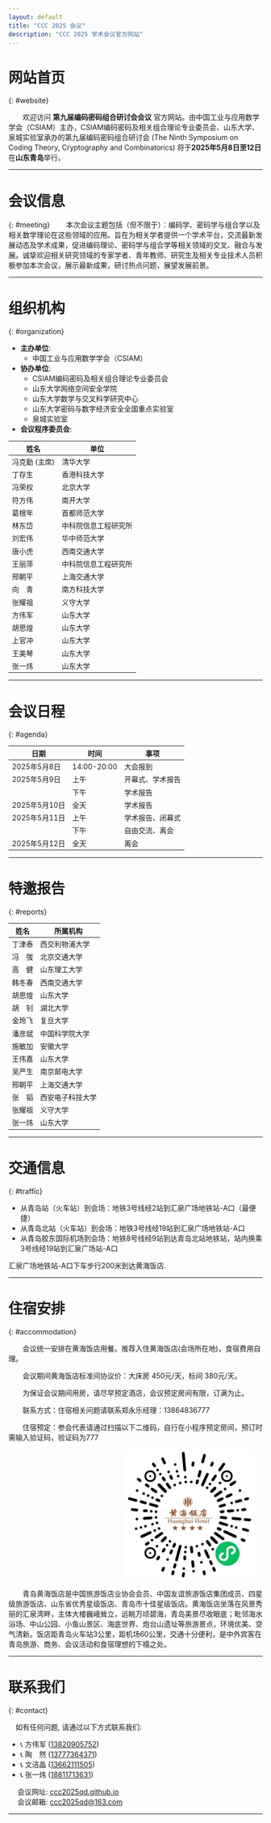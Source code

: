 ```yaml
---
layout: default
title: "CCC 2025 会议"
description: "CCC 2025 学术会议官方网站"
---
```


# 网站首页  
{: #website}

&emsp;&emsp;欢迎访问 **第九届编码密码组合研讨会会议** 官方网站。由中国工业与应用数学学会（CSIAM）主办，CSIAM编码密码及相关组合理论专业委员会、山东大学、泉城实验室承办的第九届编码密码组合研讨会 (The Ninth Symposium on Coding Theory, Cryptography and Combinatorics) 将于**2025年5月8日至12日**在**山东青岛**举行。

---

# 会议信息  
{: #meeting}
&emsp;&emsp;本次会议主题包括（但不限于）：编码学、密码学与组合学以及相关数学理论在这些领域的应用。旨在为相关学者提供一个学术平台，交流最新发展动态及学术成果，促进编码理论、密码学与组合学等相关领域的交叉、融合与发展。诚挚欢迎相关研究领域的专家学者、青年教师、研究生及相关专业技术人员积极参加本次会议，展示最新成果，研讨热点问题，展望发展前景。

---

# 组织机构  
{: #organization}

- **主办单位**:
  - 中国工业与应用数学学会（CSIAM）
- **协办单位**:
  - CSIAM编码密码及相关组合理论专业委员会
  - 山东大学网络空间安全学院
  - 山东大学数学与交叉科学研究中心
  - 山东大学密码与数字经济安全全国重点实验室
  - 泉城实验室
- **会议程序委员会**:
  

| 姓名     | 单位                          |
|----------|-------------------------------|
| 冯克勤 (主席)   | 清华大学                  |
| 丁存生   | 香港科技大学                  |
| 冯荣权   | 北京大学                      |
| 符方伟   | 南开大学                      |
| 葛根年   | 首都师范大学                  |
| 林东岱   | 中科院信息工程研究所          |
| 刘宏伟   | 华中师范大学                  |
| 唐小虎   | 西南交通大学                  |
| 王丽萍   | 中科院信息工程研究所          |
| 邢朝平   | 上海交通大学                  |
| 向&emsp;青     | 南方科技大学                  |
| 张耀祖   | 义守大学                      |
| 方伟军   | 山东大学                      |
| 胡思煌   | 山东大学                      |
| 上官冲   | 山东大学                      |
| 王美琴   | 山东大学                      |
| 张一炜   | 山东大学                      |


---

# 会议日程  
{: #agenda}

| 日期         | 时间          | 事项           |
|--------------|---------------|----------------|
| 2025年5月8日 | 14:00-20:00   | 大会报到        |
| 2025年5月9日 | 上午          | 开幕式、学术报告 |
|              | 下午          | 学术报告        |
| 2025年5月10日| 全天          | 学术报告        |
| 2025年5月11日| 上午          | 学术报告、闭幕式 |
|              | 下午          | 自由交流、离会  |
| 2025年5月12日| 全天          | 离会            |

---



# 特邀报告  
{: #reports}

 | 姓名     | 所属机构             |
|----------|----------------------|
| 丁津泰   | 西交利物浦大学       |
| 冯&emsp;弢     | 北京交通大学         |
| 高&emsp;健     | 山东理工大学         |
| 韩冬春   | 西南交通大学         |
| 胡思煌   | 山东大学             |
| 胡&emsp;钊     | 湖北大学             |
| 金玲飞   | 复旦大学             |
| 潘彦斌   | 中国科学院大学       |
| 施敏加   | 安徽大学             |
| 王伟嘉   | 山东大学             |
| 吴严生   | 南京邮电大学         |
| 邢朝平   | 上海交通大学         |
| 张&emsp;韬 | 西安电子科技大学     |  
| 张耀祖   | 义守大学             |
| 张一炜   | 山东大学             |

---

# 交通信息  
{: #traffic}

- 从青岛站（火车站）到会场：地铁3号线经2站到汇泉广场地铁站-A口（最便捷）
- 从青岛北站（火车站）到会场：地铁3号线经19站到汇泉广场地铁站-A口
- 从青岛胶东国际机场到会场：地铁8号线经9站到达青岛北站地铁站，站内换乘3号线经19站到汇泉广场站-A口

汇泉广场地铁站-A口下车步行200米到达黄海饭店.


---

# 住宿安排  
{: #accommodation}

&emsp;&emsp;会议统一安排在黄海饭店用餐。推荐入住黄海饭店(会场所在地)，食宿费用自理。

&emsp;&emsp;会议期间黄海饭店标准间协议价：大床房 450元/天，标间 380元/天。

&emsp;&emsp;为保证会议期间用房，请尽早预定酒店，会议预定房间有限，订满为止。

&emsp;&emsp;联系方式：住宿相关问题请联系郑永乐经理：13864836777

&emsp;&emsp;住宿预定：参会代表请通过扫描以下二维码，自行在小程序预定房间，预订时需输入验证码，验证码为777


 &emsp;&emsp;&emsp;&emsp;&emsp;&emsp;&emsp;&emsp;&emsp;&emsp;&emsp;&emsp;&emsp;&emsp;&emsp;&emsp; ![黄海饭店二维码](/assets/img/1.png)


&emsp;&emsp;青岛黄海饭店是中国旅游饭店业协会会员、中国友谊旅游饭店集团成员、四星级旅游饭店、山东省优秀星级饭店、青岛市十佳星级饭店。黄海饭店坐落在风景秀丽的汇泉湾畔，主体大楼巍峨耸立，远眺万顷碧海，青岛美景尽收眼底；毗邻海水浴场、中山公园、小鱼山景区、海底世界、炮台山遗址等旅游景点，环境优美、空气清新。饭店距青岛火车站3公里，距机场60公里，交通十分便利，是中外宾客在青岛旅游、商务、会议活动和食宿理想的下榻之处。

---

# 联系我们  
{: #contact}

&emsp;如有任何问题, 请通过以下方式联系我们:

- 📞 方伟军 ([13820905752](tel:+8613820905752))
- 📞 陶&emsp;然 ([13777364371](tel:+8613777364371))
- 📞 文洁晶 ([13662111505](tel:+8613662111505))
- 📞 张一炜 ([18811713631](tel:+8618811713631))


&emsp; 会议网址: [ccc2025qd.github.io](https://ccc2025qd.github.io/)   
&emsp; 会议邮箱: [ccc2025qd@163.com](mailto:ccc2025qd@163.com)

---
